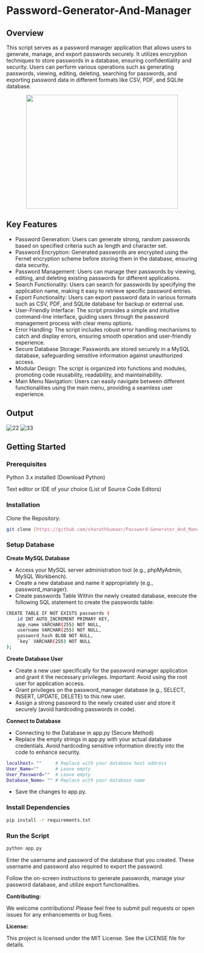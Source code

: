 # Password-Generator-And-Manager

## Overview

This script serves as a password manager application that allows users to generate, manage, and export passwords securely. It utilizes encryption techniques to store passwords in a database, ensuring confidentiality and security. Users can perform various operations such as generating passwords, viewing, editing, deleting, searching for passwords, and exporting password data in different formats like CSV, PDF, and SQLite database.

<p align="center">
  <img src="https://github.com/sharathkumaar-sk/Password-Generator-And-Manager/assets/163333516/eef09cd1-0290-4f6f-b368-b69e44cb9d3d" width="400" height="300" />
</p>

## Key Features

- Password Generation: Users can generate strong, random passwords based on specified criteria such as length and character set.
- Password Encryption: Generated passwords are encrypted using the Fernet encryption scheme before storing them in the database, ensuring data security.
- Password Management: Users can manage their passwords by viewing, editing, and deleting existing passwords for different applications.
- Search Functionality: Users can search for passwords by specifying the application name, making it easy to retrieve specific password entries.
- Export Functionality: Users can export password data in various formats such as CSV, PDF, and SQLite database for backup or external use.
- User-Friendly Interface: The script provides a simple and intuitive command-line interface, guiding users through the password management process with clear menu options.
- Error Handling: The script includes robust error handling mechanisms to catch and display errors, ensuring smooth operation and user-friendly experience.
- Secure Database Storage: Passwords are stored securely in a MySQL database, safeguarding sensitive information against unauthorized access.
- Modular Design: The script is organized into functions and modules, promoting code reusability, readability, and maintainability.
- Main Menu Navigation: Users can easily navigate between different functionalities using the main menu, providing a seamless user experience.
  

## Output
![22](https://github.com/sharathkumaar-sk/Password-Generator-And-Manager/assets/163333516/e68c3052-c714-4759-a233-f71f9a35d74e)
![33](https://github.com/sharathkumaar-sk/Password-Generator-And-Manager/assets/163333516/00faf64c-54ec-4da6-b424-2e50c551bcad)


## Getting Started

### Prerequisites
Python 3.x installed (Download Python)



Text editor or IDE of your choice (List of Source Code Editors)


### Installation

Clone the Repository:
```bash
git clone [https://github.com/sharathkumaar/Password-Generator_And_Manager.git]
```

### Setup Database

**Create MySQL Database**
- Access your MySQL server administration tool (e.g., phpMyAdmin, MySQL Workbench).
- Create a new database and name it appropriately (e.g., password_manager).
- Create passwords Table Within the newly created database, execute the following SQL statement to create the passwords table:
```bash
CREATE TABLE IF NOT EXISTS passwords (
    id INT AUTO_INCREMENT PRIMARY KEY,
    app_name VARCHAR(255) NOT NULL,
    username VARCHAR(255) NOT NULL,
    password_hash BLOB NOT NULL,
    `key` VARCHAR(255) NOT NULL
);
```
**Create Database User**
- Create a new user specifically for the password manager application and grant it the necessary privileges.
Important:
Avoid using the root user for application access.
- Grant privileges on the password_manager database (e.g., SELECT, INSERT, UPDATE, DELETE) to this new user.
- Assign a strong password to the newly created user and store it securely (avoid hardcoding passwords in code).
  
**Connect to Database**
- Connecting to the Database in app.py (Secure Method)
- Replace the empty strings in app.py with your actual database credentials. Avoid hardcoding sensitive information directly into the code to enhance security.
```bash
localhost= ""     # Replace with your database host address
User_Name=""      # Leave empty
User_Password=""  # Leave empty
Database_Name= "" # Replace with your database name

```
- Save the changes to app.py.

### Install Dependencies
```bash
pip install -r requirements.txt
```

### Run the Script

```bash
python app.py
```

Enter the username and password of the database that you created. These username and password also required to export the password.

Follow the on-screen instructions to generate passwords, manage your password database, and utilize export functionalities.




**Contributing:**

We welcome contributions! Please feel free to submit pull requests or open issues for any enhancements or bug fixes.

**License:**

This project is licensed under the MIT License. See the LICENSE file for details.
